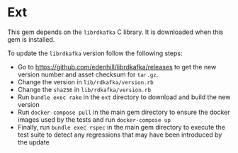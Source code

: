 # Ext

This gem depends on the `librdkafka` C library. It is downloaded when
this gem is installed.

To update the `librdkafka` version follow the following steps:

* Go to https://github.com/edenhill/librdkafka/releases to get the new
  version number and asset checksum for `tar.gz`.
* Change the version in `lib/rdkafka/version.rb`
* Change the `sha256` in `lib/rdkafka/version.rb`
* Run `bundle exec rake` in the `ext` directory to download and build
  the new version
* Run `docker-compose pull` in the main gem directory to ensure the docker
  images used by the tests and run `docker-compose up`
* Finally, run `bundle exec rspec` in the main gem directory to execute
  the test suite to detect any regressions that may have been introduced
  by the update
